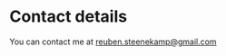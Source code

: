 # Contact details #

You can contact me at <a href="mailto:reuben.steenekamp@gmail.com?subject=I%20love%20unicorns">reuben.steenekamp@gmail.com</a>

